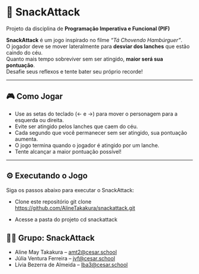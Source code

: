 

# 🍔 SnackAttack

Projeto da disciplina de **Programação Imperativa e Funcional (PIF)**

**SnackAttack** é um jogo inspirado no filme *“Tá Chovendo Hambúrguer”*.  
O jogador deve se mover lateralmente para **desviar dos lanches** que estão caindo do céu.  
Quanto mais tempo sobreviver sem ser atingido, **maior será sua pontuação**.  
Desafie seus reflexos e tente bater seu próprio recorde!

---

## 🎮 Como Jogar
- Use as setas do teclado (← e →) para mover o personagem para a esquerda ou direita.
- Evite ser atingido pelos lanches que caem do céu.
- Cada segundo que você permanecer sem ser atingido, sua pontuação aumenta.
- O jogo termina quando o jogador é atingido por um lanche.
- Tente alcançar a maior pontuação possível!

---

## ⚙️ Executando o Jogo

Siga os passos abaixo para executar o SnackAttack:

- Clone este repositório
git clone https://github.com/AlineTakakura/snackattack.git

- Acesse a pasta do projeto
cd snackattack


## 👩‍💻 Grupo: SnackAttack

- Aline May Takakura – amt2@cesar.school
- Júlia Ventura Ferreira – jvf@cesar.school
- Lívia Bezerra de Almeida – lba3@cesar.school
